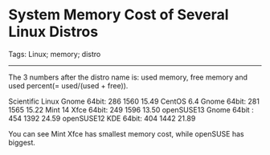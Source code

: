 # System Memory Cost of Several Linux Distros
Tags: Linux; memory; distro

------

The 3 numbers after the distro name is: used memory, free memory and used percent(= used/(used + free)).

Scientific Linux Gnome 64bit:   286 1560 15.49
CentOS 6.4 Gnome 64bit:         281 1565 15.22
Mint 14 Xfce 64bit:             249 1596 13.50
openSUSE13 Gnome 64bit :        454 1392 24.59
openSUSE12 KDE 64bit:           404 1442 21.89

You can see Mint Xfce has smallest memory cost, while openSUSE has biggest.
